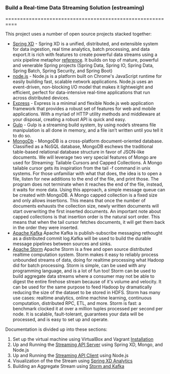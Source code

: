 

### Build a Real-time Data Streaming Solution (estreaming)
==========================================================

This project uses a number of open source projects stacked together:

* [Spring XD](http://projects.spring.io/spring-xd/) - Spring XD is a unified, distributed, and extensible system for data ingestion, real time analytics, batch processing, and data export.It is rich with features to create powerful data streams using a unix pipeline metaphor [reference](http://docs.spring.io/spring-xd/docs/1.2.0.RELEASE/reference/html/). It builds on top of mature, powerful and venerable Spring projects (Spring Data, Spring IO, Spring Data, Spring Batch, Spring Security, and Spring Boot)
* [node.js](https://nodejs.org/) - Node.js is a platform built on Chrome's JavaScript runtime for easily building fast, scalable network applications. Node.js uses an event-driven, non-blocking I/O model that makes it lightweight and efficient, perfect for data-intensive real-time applications that run across distributed devices.
* [Express](http://expressjs.com/) - Express is a minimal and flexible Node.js web application framework that provides a robust set of features for web and mobile applications. With a myriad of HTTP utility methods and middleware at your disposal, creating a robust API is quick and easy.
* [Gulp](http://gulpjs.com/) - Gulp is a streaming build system, by using node’s streams file manipulation is all done in memory, and a file isn’t written until you tell it to do so.
* [MongoDb](https://www.mongodb.org/) - MongoDB is a cross-platform document-oriented database. Classified as a NoSQL database, MongoDB eschews the traditional table-based relational database structure in favor of JSON-like documents. We will leverage two very special features of Mongo are used for Streaming: Tailable Cursors and Capped Collections. A Mongo tailable cursor gets its inspiration from the tail -f command in unix systems. For those unfamiliar with what that does, the idea is to open a file, listen for new additions to the end of the file, and print those. The program does not terminate when it reaches the end of the file, instead, it waits for more data. Using this approach, a simple message queue can be created with MongoDB. A Mongo capped collection is a fixed size and only allows insertions. This means that once the number of documents exhausts the collection size, newly written documents will start overwriting the first inserted documents. An important note about capped collections is that insertion order is the natural sort order. This means that when the tail cursor fetches documents, it will get them back in the order they were inserted.
* [Apache Kafka](http://kafka.apache.org/) Apache Kafka is publish-subscribe messaging rethought as a distributed commit log.Kafka will be used to build the durable message pipelines between sources and sinks.
* [Apache Storm](https://storm.apache.org/)  Apache Storm is a free and open source distributed realtime computation system. Storm makes it easy to reliably process unbounded streams of data, doing for realtime processing what Hadoop did for batch processing. Storm is simple, can be used with any programming language, and is a lot of fun too! Storm can be used to build aggregate data streams where a consumer may not be able to digest the entire firehose stream because of it's volume and velocity. It can be used for the same purpose to feed Hadoop by dramatically reducing the size of the dataset to be stored in HDFS. Storm has many use cases: realtime analytics, online machine learning, continuous computation, distributed RPC, ETL, and more. Storm is fast: a benchmark clocked it at over a million tuples processed per second per node. It is scalable, fault-tolerant, guarantees your data will be processed, and is easy to set up and operate.


Documentation is divided up into these sections:

1. Set up the virtual machine using VirtualBox and Vagrant [Installation](INSTALLATION.md)
2. Up and Running the [Streaming API Server](STREAMING_API_SERVER.md) using Spring XD, Mongo, and Node.js
2. Up and Running the [Streaming API Client](STREAMING_API_CLIENT.md) using Node.js
3. Visualization of the the Stream using [Spring XD Analytics](ANALYTICS.md)
3. Building an Aggregate Stream using [Storm and Kafka](STORM_AND_KAFKA.md)
